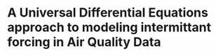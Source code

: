 # A Universal Differential Equations approach to modeling intermittant forcing in Air Quality Data 



